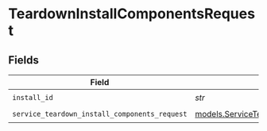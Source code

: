 # TeardownInstallComponentsRequest


## Fields

| Field                                                                                                  | Type                                                                                                   | Required                                                                                               | Description                                                                                            |
| ------------------------------------------------------------------------------------------------------ | ------------------------------------------------------------------------------------------------------ | ------------------------------------------------------------------------------------------------------ | ------------------------------------------------------------------------------------------------------ |
| `install_id`                                                                                           | *str*                                                                                                  | :heavy_check_mark:                                                                                     | install ID                                                                                             |
| `service_teardown_install_components_request`                                                          | [models.ServiceTeardownInstallComponentsRequest](../models/serviceteardowninstallcomponentsrequest.md) | :heavy_check_mark:                                                                                     | Input                                                                                                  |